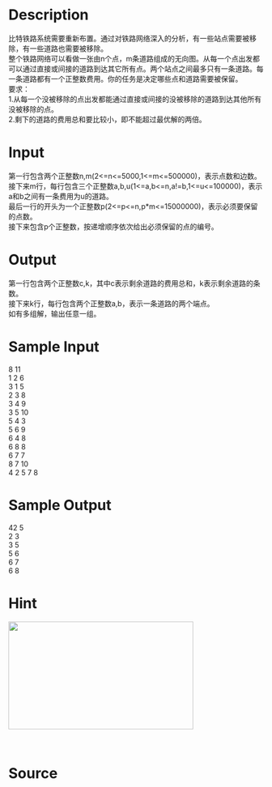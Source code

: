 
# Description

<div class="content"><div>比特铁路系统需要重新布置。通过对铁路网络深入的分析，有一些站点需要被移除，有一些道路也需要被移除。</div>
<div>整个铁路网络可以看做一张由n个点，m条道路组成的无向图。从每一个点出发都可以通过直接或间接的道路到达其它所有点。两个站点之间最多只有一条道路。每一条道路都有一个正整数费用。你的任务是决定哪些点和道路需要被保留。</div>
<div>要求：</div>
<div>1.从每一个没被移除的点出发都能通过直接或间接的没被移除的道路到达其他所有没被移除的点。</div>
<div>2.剩下的道路的费用总和要比较小，即不能超过最优解的两倍。</div>
<p></p></div>

# Input

<div class="content"><div>第一行包含两个正整数n,m(2&lt;=n&lt;=5000,1&lt;=m&lt;=500000)，表示点数和边数。</div>
<div>接下来m行，每行包含三个正整数a,b,u(1&lt;=a,b&lt;=n,a!=b,1&lt;=u&lt;=100000)，表示a和b之间有一条费用为u的道路。</div>
<div>最后一行的开头为一个正整数p(2&lt;=p&lt;=n,p*m&lt;=15000000)，表示必须要保留的点数。</div>
<div>接下来包含p个正整数，按递增顺序依次给出必须保留的点的编号。</div>
<p></p></div>

# Output

<div class="content"><div>第一行包含两个正整数c,k，其中c表示剩余道路的费用总和，k表示剩余道路的条数。</div>
<div>接下来k行，每行包含两个正整数a,b，表示一条道路的两个端点。</div>
<div>如有多组解，输出任意一组。</div>
<p></p></div>

# Sample Input

<div class="content"><span class="sampledata">8 11<br/>
1 2 6<br/>
3 1 5<br/>
2 3 8<br/>
3 4 9<br/>
3 5 10<br/>
5 4 3<br/>
5 6 9<br/>
6 4 8<br/>
6 8 8<br/>
6 7 7<br/>
8 7 10<br/>
4 2 5 7 8</span></div>

# Sample Output

<div class="content"><span class="sampledata">42 5<br/>
2 3<br/>
3 5<br/>
5 6<br/>
6 7<br/>
6 8</span></div>

# Hint

<div class="content"><p></p><p><img src="/source/bzoj/4158/img/aHR0cHM6Ly9seWRzeS5jb20vSnVkZ2VPbmxpbmUvdXBsb2FkLzIwMTUwNy9waWMucG5n.png" width="365" height="213" alt=""/></p><br/>
<p></p><p></p></div>

# Source

<div class="content"><p><a href="problemset.php?search="></a></p></div>

